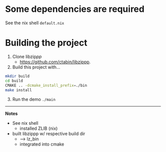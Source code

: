 # Some dependencies are required

See the nix shell `default.nix`

# Building the project

1. Clone libzip*pp*
   - https://github.com/ctabin/libzippp.
2. Build this project with...

```bash
mkdir build
cd build
CMAKE .. -dcmake_install_prefix=./bin
make install
```

3. Run the demo `./main`

---

**Notes**

- See nix shell
  - installed ZLIB (nix)
- built libzippp w/ respective build dir
  - --> lz_bin
  - integrated into cmake
